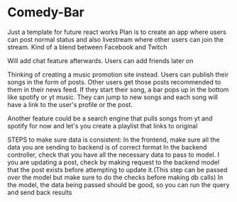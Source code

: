 # Comedy-Bar
 Just a template for future react works
Plan is to create an app where users can post normal status and also livestream where other users can join the stream.
Kind of a blend between Facebook and Twitch

Will add chat feature afterwards. Users can add friends later on

Thinking of creating a music promotion site instead. Users can publish their songs in the form of posts.
Other users get those posts recommended to them in their news feed. If they start their song, a bar pops up in the bottom like spotify or yt music.
They can jump to new songs and each song will have a link to the user's profile or the post.

Another feature could be a search engine that pulls songs from yt and spotify for now and let's you create a playlist that links to original 



STEPS to make sure data is consistent:
In the frontend, make sure all the data you are sending to backend is of correct format
In the backend controller, check that you have all the necessary data to pass to model. I you are updating a post, check by making request to the backend model that the post exists before attempting to update it.(This step can be passed over the model but make sure to do the checks before making db calls)
In the model, the data being passed should be good, so you can run the query and send back results